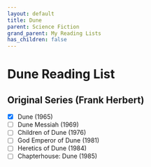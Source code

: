 ```yaml
---
layout: default
title: Dune
parent: Science Fiction
grand_parent: My Reading Lists
has_children: false
---
```

# Dune Reading List

## Original Series (Frank Herbert)
- [X] Dune (1965)
- [ ] Dune Messiah (1969)
- [ ] Children of Dune (1976)
- [ ] God Emperor of Dune (1981)
- [ ] Heretics of Dune (1984)
- [ ] Chapterhouse: Dune (1985)